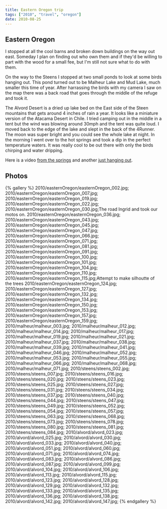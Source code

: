 ```yaml
---
title: Eastern Oregon trip
tags: ["2010", "travel", "oregon"]
date: 2010-08-25
---
```


## Eastern Oregon

I stopped at all the cool barns and broken down buildings on the way out east.  Someday I plan on finding out who own them and if they'd be willing to part with the wood for a small fee, but I'm still not sure what to do with them.

On the way to the Steens I stopped at two small ponds to look at some birds hanging out.  This pond turned out to be Malheur Lake and Mud Lake, much smaller this time of year.  After harrassing the birds with my camera I saw on the map there was a back road that goes through the middle of the refuge and took it.


The Alvord Desert is a dried up lake bed on the East side of the Steen mountains that gets around 4 inches of rain a year.  It looks like a miniature version of the Atacama Desert in Chile.  I tried camping out in the middle in a tent but the wind was blowing around 30mph and the tent was quite loud.  I moved back to the edge of the lake and slept in the back of the 4Runner.  The moon was super bright and you could see the whole lake at night.  In the morning I went over to the hot springs and took a dip in the perfect temperature waters.  It was really cool to be out there with only the birds chirping and water dripping.  

Here is a video <a href="http://vimeo.com/14599680">from the springs</a> and another <a href="http://vimeo.com/14600498">just hanging out</a>.

## Photos 

{% gallery %} 
2010/easternOregon/easternOregon_002.jpg;
2010/easternOregon/easternOregon_007.jpg;
2010/easternOregon/easternOregon_019.jpg;
2010/easternOregon/easternOregon_022.jpg;
2010/easternOregon/easternOregon_030.jpg;The road Ingrid and took our motos on.
2010/easternOregon/easternOregon_036.jpg;
2010/easternOregon/easternOregon_043.jpg;
2010/easternOregon/easternOregon_045.jpg;
2010/easternOregon/easternOregon_047.jpg;
2010/easternOregon/easternOregon_066.jpg;
2010/easternOregon/easternOregon_071.jpg;
2010/easternOregon/easternOregon_081.jpg;
2010/easternOregon/easternOregon_091.jpg;
2010/easternOregon/easternOregon_100.jpg;
2010/easternOregon/easternOregon_101.jpg;
2010/easternOregon/easternOregon_104.jpg;
2010/easternOregon/easternOregon_110.jpg;
2010/easternOregon/easternOregon_115.jpg;Attempt to make silhoutte of the trees
2010/easternOregon/easternOregon_124.jpg;
2010/easternOregon/easternOregon_127.jpg;
2010/easternOregon/easternOregon_132.jpg;
2010/easternOregon/easternOregon_134.jpg;
2010/easternOregon/easternOregon_150.jpg;
2010/easternOregon/easternOregon_153.jpg;
2010/easternOregon/easternOregon_157.jpg;
2010/easternOregon/easternOregon_159.jpg;
2010/malheur/malheur_003.jpg;
2010/malheur/malheur_012.jpg;
2010/malheur/malheur_014.jpg;
2010/malheur/malheur_017.jpg;
2010/malheur/malheur_019.jpg;
2010/malheur/malheur_021.jpg;
2010/malheur/malheur_037.jpg;
2010/malheur/malheur_038.jpg;
2010/malheur/malheur_039.jpg;
2010/malheur/malheur_041.jpg;
2010/malheur/malheur_046.jpg;
2010/malheur/malheur_052.jpg;
2010/malheur/malheur_053.jpg;
2010/malheur/malheur_055.jpg;
2010/malheur/malheur_066.jpg;
2010/malheur/malheur_068.jpg;
2010/malheur/malheur_071.jpg;
2010/steens/steens_002.jpg;
2010/steens/steens_007.jpg;
2010/steens/steens_016.jpg;
2010/steens/steens_020.jpg;
2010/steens/steens_023.jpg;
2010/steens/steens_025.jpg;
2010/steens/steens_027.jpg;
2010/steens/steens_031.jpg;
2010/steens/steens_034.jpg;
2010/steens/steens_037.jpg;
2010/steens/steens_040.jpg;
2010/steens/steens_044.jpg;
2010/steens/steens_047.jpg;
2010/steens/steens_049.jpg;
2010/steens/steens_052.jpg;
2010/steens/steens_054.jpg;
2010/steens/steens_057.jpg;
2010/steens/steens_063.jpg;
2010/steens/steens_068.jpg;
2010/steens/steens_073.jpg;
2010/steens/steens_078.jpg;
2010/steens/steens_080.jpg;
2010/steens/steens_081.jpg;
2010/steens/steens_084.jpg;
2010/alvord/alvord_023.jpg;
2010/alvord/alvord_025.jpg;
2010/alvord/alvord_030.jpg;
2010/alvord/alvord_033.jpg;
2010/alvord/alvord_040.jpg;
2010/alvord/alvord_051.jpg;
2010/alvord/alvord_060.jpg;
2010/alvord/alvord_071.jpg;
2010/alvord/alvord_074.jpg;
2010/alvord/alvord_083.jpg;
2010/alvord/alvord_086.jpg;
2010/alvord/alvord_087.jpg;
2010/alvord/alvord_099.jpg;
2010/alvord/alvord_104.jpg;
2010/alvord/alvord_106.jpg;
2010/alvord/alvord_113.jpg;
2010/alvord/alvord_115.jpg;
2010/alvord/alvord_123.jpg;
2010/alvord/alvord_128.jpg;
2010/alvord/alvord_129.jpg;
2010/alvord/alvord_132.jpg;
2010/alvord/alvord_133.jpg;
2010/alvord/alvord_135.jpg;
2010/alvord/alvord_136.jpg;
2010/alvord/alvord_138.jpg;
2010/alvord/alvord_142.jpg;
2010/alvord/alvord_147.jpg;
{% endgallery %}


